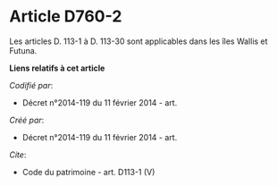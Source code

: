 # Article D760-2

Les articles D. 113-1 à D. 113-30 sont applicables dans les îles Wallis et Futuna.

**Liens relatifs à cet article**

_Codifié par_:

  - Décret n°2014-119 du 11 février 2014 - art.

_Créé par_:

  - Décret n°2014-119 du 11 février 2014 - art.

_Cite_:

  - Code du patrimoine - art. D113-1 (V)
